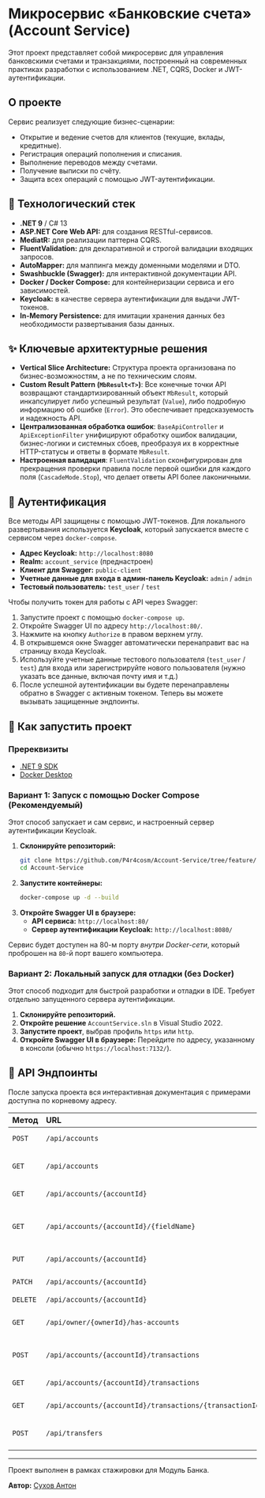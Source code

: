 # Микросервис «Банковские счета» (Account Service)

Этот проект представляет собой микросервис для управления банковскими счетами и транзакциями, построенный на современных практиках разработки с использованием .NET, CQRS, Docker и JWT-аутентификации.

## О проекте

Сервис реализует следующие бизнес-сценарии:
*   Открытие и ведение счетов для клиентов (текущие, вклады, кредитные).
*   Регистрация операций пополнения и списания.
*   Выполнение переводов между счетами.
*   Получение выписки по счёту.
*   Защита всех операций с помощью JWT-аутентификации.

## 🚀 Технологический стек

*   **.NET 9** / C# 13
*   **ASP.NET Core Web API:** для создания RESTful-сервисов.
*   **MediatR:** для реализации паттерна CQRS.
*   **FluentValidation:** для декларативной и строгой валидации входящих запросов.
*   **AutoMapper:** для маппинга между доменными моделями и DTO.
*   **Swashbuckle (Swagger):** для интерактивной документации API.
*   **Docker / Docker Compose:** для контейнеризации сервиса и его зависимостей.
*   **Keycloak:** в качестве сервера аутентификации для выдачи JWT-токенов.
*   **In-Memory Persistence:** для имитации хранения данных без необходимости развертывания базы данных.

## ✨ Ключевые архитектурные решения

*   **Vertical Slice Architecture:** Структура проекта организована по бизнес-возможностям, а не по техническим слоям.
*   **Custom Result Pattern (`MbResult<T>`)**: Все конечные точки API возвращают стандартизированный объект `MbResult`, который инкапсулирует либо успешный результат (`Value`), либо подробную информацию об ошибке (`Error`). Это обеспечивает предсказуемость и надежность API.
*   **Централизованная обработка ошибок**: `BaseApiController` и `ApiExceptionFilter` унифицируют обработку ошибок валидации, бизнес-логики и системных сбоев, преобразуя их в корректные HTTP-статусы и ответы в формате `MbResult`.
*   **Настроенная валидация**: `FluentValidation` сконфигурирован для прекращения проверки правила после первой ошибки для каждого поля (`CascadeMode.Stop`), что делает ответы API более лаконичными.

## 🔐 Аутентификация

Все методы API защищены с помощью JWT-токенов. Для локального развертывания используется **Keycloak**, который запускается вместе с сервисом через `docker-compose`.

*   **Адрес Keycloak:** `http://localhost:8080`
*   **Realm:** `account_service` (преднастроен)
*   **Клиент для Swagger:** `public-client`
*   **Учетные данные для входа в админ-панель Keycloak:** `admin` / `admin`
*   **Тестовый пользователь:** `test_user` / `test`

Чтобы получить токен для работы с API через Swagger:
1.  Запустите проект с помощью `docker-compose up`.
2.  Откройте Swagger UI по адресу `http://localhost:80/`.
3.  Нажмите на кнопку `Authorize` в правом верхнем углу.
4.  В открывшемся окне Swagger автоматически перенаправит вас на страницу входа Keycloak.
5.  Используйте учетные данные тестового пользователя (`test_user` / `test`) для входа или зарегистрируйте нового пользователя (нужно указать все данные, включая почту имя и т.д.)
6.  После успешной аутентификации вы будете перенаправлены обратно в Swagger с активным токеном. Теперь вы можете вызывать защищенные эндпоинты.

## 🏁 Как запустить проект

### Пререквизиты

*   [.NET 9 SDK](https://dotnet.microsoft.com/download/dotnet/9.0)
*   [Docker Desktop](https://www.docker.com/products/docker-desktop/)

### Вариант 1: Запуск с помощью Docker Compose (Рекомендуемый)

Этот способ запускает и сам сервис, и настроенный сервер аутентификации Keycloak.

1.  **Склонируйте репозиторий:**
    ```bash
    git clone https://github.com/P4r4cosm/Account-Service/tree/feature/assignment-2-auth-and-docker
    cd Account-Service
    ```
2.  **Запустите контейнеры:**
    ```bash
    docker-compose up -d --build
    ```
3.  **Откройте Swagger UI в браузере:**
    *   **API сервиса:** `http://localhost:80/`
    *   **Сервер аутентификации Keycloak:** `http://localhost:8080/`

Сервис будет доступен на 80-м порту *внутри Docker-сети*, который проброшен на `80`-й порт вашего компьютера.

### Вариант 2: Локальный запуск для отладки (без Docker)

Этот способ подходит для быстрой разработки и отладки в IDE. Требует отдельно запущенного сервера аутентификации.

1.  **Склонируйте репозиторий.**
2.  **Откройте решение** `AccountService.sln` в Visual Studio 2022.
3.  **Запустите проект**, выбрав профиль `https` или `http`.
4.  **Откройте Swagger UI в браузере:**
    Перейдите по адресу, указанному в консоли (обычно `https://localhost:7132/`).

## 📁 API Эндпоинты

После запуска проекта вся интерактивная документация с примерами доступна по корневому адресу.

| Метод  | URL                                                      | Описание                                 |
| :----- |:---------------------------------------------------------|:-----------------------------------------|
| `POST` | `/api/accounts`                                          | Создать новый счёт                       |
| `GET`  | `/api/accounts`                                          | Получить список счетов (с фильтрацией)   |
| `GET`  | `/api/accounts/{accountId}`                              | Получить счёт по ID                      |
| `GET`  | `/api/accounts/{accountId}/{fieldName}`                  | Получить значение конкретного поля счёта |
| `PUT`  | `/api/accounts/{accountId}`                              | Полностью обновить счёт                  |
| `PATCH`| `/api/accounts/{accountId}`                              | Частично обновить счёт                   |
| `DELETE`| `/api/accounts/{accountId}`                              | Удалить счёт                             |
| `GET`  | `/api/owner/{ownerId}/has-accounts`                      | Проверить, есть ли у клиента счета       |
| `POST` | `/api/accounts/{accountId}/transactions`                 | Зарегистрировать транзакцию по счёту     |
| `GET`  | `/api/accounts/{accountId}/transactions`                 | Получить выписку по счёту                |
| `GET`  | `/api/accounts/{accountId}/transactions/{transactionId}` | Получить транзакцию по ID                |
| `POST` | `/api/transfers`                                         | Выполнить перевод между счетами          |

---

Проект выполнен в рамках стажировки для Модуль Банка.

**Автор:** [Сухов Антон](https://github.com/P4r4cosm)